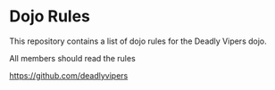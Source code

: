Dojo Rules
==========

This repository contains a list of dojo rules for the Deadly Vipers dojo.

All members should read the rules

https://github.com/deadlyvipers

